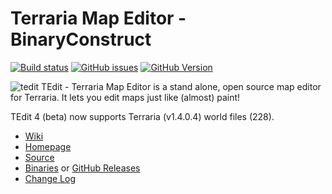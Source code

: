 # Terraria Map Editor - BinaryConstruct

[![Build status](https://ci.appveyor.com/api/projects/status/xi3k3j54un10a0o4?svg=true)](https://ci.appveyor.com/project/BinaryConstruct/terraria-map-editor) [![GitHub issues](https://img.shields.io/github/issues/TEdit/Terraria-Map-Editor.svg)](https://waffle.io/TEdit/Terraria-Map-Editor) [![GitHub Version](https://img.shields.io/github/tag/TEdit/Terraria-Map-Editor.svg?label=GitHub)](https://github.com/TEdit/Terraria-Map-Editor)

![tedit](https://github.com/TEdit/Terraria-Map-Editor/raw/master/src/TEdit/Images/Toolbar/tedit.png) TEdit - Terraria Map Editor is a stand alone, open source map editor for Terraria. It lets you edit maps just like (almost) paint!

TEdit 4 (beta) now supports Terraria (v1.4.0.4) world files (228).

* [Wiki](https://github.com/TEdit/Terraria-Map-Editor/wiki/Getting-Started)
* [Homepage](http://binaryconstruct.com/games/tedit)
* [Source](http://github.com/TEdit/Terraria-Map-Editor)
* [Binaries](http://www.binaryconstruct.com/downloads/) or [GitHub Releases](http://github.com/TEdit/Terraria-Map-Editor/downloads)
* [Change Log](http://github.com/TEdit/Terraria-Map-Editor/commits/master)
